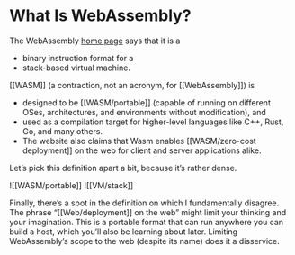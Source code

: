 # What Is WebAssembly?

The WebAssembly [home page](https://webassembly.org/) says that it is a 
- binary instruction format for a 
- stack-based virtual machine. 

[[WASM]] (a contraction, not an acronym, for [[WebAssembly]]) is 
- designed to be [[WASM/portable]] (capable of running on different OSes, architectures, and environments without modification), and 
- used as a compilation target for higher-level languages like C++, Rust, Go, and many others. 
- The website also claims that Wasm enables [[WASM/zero-cost deployment]] on the web for client and server applications alike.

Let’s pick this definition apart a bit, because it’s rather dense.

![[WASM/portable]]
![[VM/stack]]

Finally, there’s a spot in the definition on which I fundamentally disagree. The phrase “[[Web/deployment]] on the web” might limit your thinking and your imagination. This is a portable format that can run anywhere you can build a host, which you’ll also be learning about later. Limiting WebAssembly’s scope to the web (despite its name) does it a disservice.
